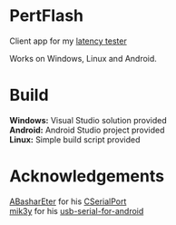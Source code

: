# PertFlash
Client app for my [latency tester](https://github.com/SeppNel/PertLat)

Works on Windows, Linux and Android.

# Build
**Windows:** Visual Studio solution provided  
**Android:** Android Studio project provided  
**Linux:** Simple build script provided

# Acknowledgements
[ABasharEter](https://github.com/ABasharEter) for his [CSerialPort](https://github.com/ABasharEter/CSerialPort)  
[mik3y](https://github.com/mik3y) for his [usb-serial-for-android](https://github.com/mik3y/usb-serial-for-android)
